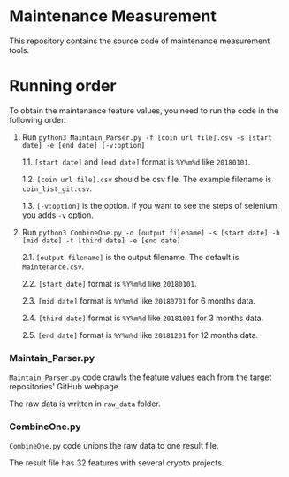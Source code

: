 Maintenance Measurement
=======================

This repository contains the source code of maintenance measurement tools.

# Running order

To obtain the maintenance feature values, you need to run the code in the following order.

1. Run `python3 Maintain_Parser.py -f [coin url file].csv -s [start date] -e [end date] [-v:option]`

    1.1. `[start date]` and `[end date]` format is `%Y%m%d` like `20180101`.
    
    1.2. `[coin url file].csv` should be csv file. The example filename is `coin_list_git.csv`.

    1.3. `[-v:option]` is the option. If you want to see the steps of selenium, you adds `-v` option.

2. Run `python3 CombineOne.py -o [output filename] -s [start date] -h [mid date] -t [third date] -e [end date]`

    2.1. `[output filename]` is the output filename. The default is `Maintenance.csv`.
    
    2.2. `[start date]` format is `%Y%m%d` like `20180101`.
    
    2.3. `[mid date]` format is `%Y%m%d` like `20180701` for 6 months data.
    
    2.4. `[third date]` format is `%Y%m%d` like `20181001` for 3 months data.
    
    2.5. `[end date]` format is `%Y%m%d` like `20181201` for 12 months data.

### Maintain_Parser.py

`Maintain_Parser.py` code crawls the feature values each from the target repositories' GitHub webpage.

The raw data is written in `raw_data` folder.

### CombineOne.py

`CombineOne.py` code unions the raw data to one result file.

The result file has 32 features with several crypto projects.
